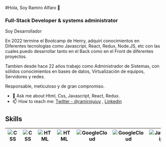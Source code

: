 #Hola, Soy  Ramiro Alfaro 👋
### Full-Stack Developer & systems administrator




Soy Desarrollador

En 2022 termine el Bootcamp de Henry, adquirí conocimientos en Diferentes tecnologías como Javascript, React, Redux, Node.JS, etc con las cuales puedo desarrollar tanto en el Back como en el Front de diferentes proyectos.

Tambien desde hace 22 años trabajo como Administrador de Sistemas, con sólidos conocimientos en bases de datos, Virtualización de equipos, Servidores y redes.

Responsable, meticuloso y de gran compromiso.



- 💬 Ask me about Html, Css, Javascript, React, Redux.
- 📫 How to reach me: [Twitter - @ramirojujuy](https://twitter.com/ramirojujuy) , [Linkedin](https://www.linkedin.com/in/ramiro-florencio-alfaro-b31b48152)



## Skills

<!-- ![HTML](https://img.shields.io/badge/-HTML%205-orange)
![CSS](https://img.shields.io/badge/-CSS%203-blue)
![JavaScript](https://img.shields.io/badge/-Javascript%20-yellow)
![GoogleCloud](https://img.shields.io/badge/-Google Cloud%20-blue) -->

|![CSS](https://img.shields.io/badge/-CSS%203-blue)|![CSS](https://i.ibb.co/zNF9LrT/Css-01-128px.png)|![HTML](https://img.shields.io/badge/-HTML%205-orange)|![HTML](https://i.ibb.co/H7mC6z8/Html-02-128px.png)|![GoogleCloud](https://img.shields.io/badge/-Google Cloud%20-blue)|![GoogleCloud](https://i.ibb.co/XzrZBXv/Google-Cloud-128px.png)|![JavaScript](https://img.shields.io/badge/-Javascript%20-yellow)|![JS](https://i.ibb.co/ZzVTh5Q/Javascript-02-128px.png)
|---------------|---------------|---------------|---------------|---------------|---------------|---------------|---------------|

